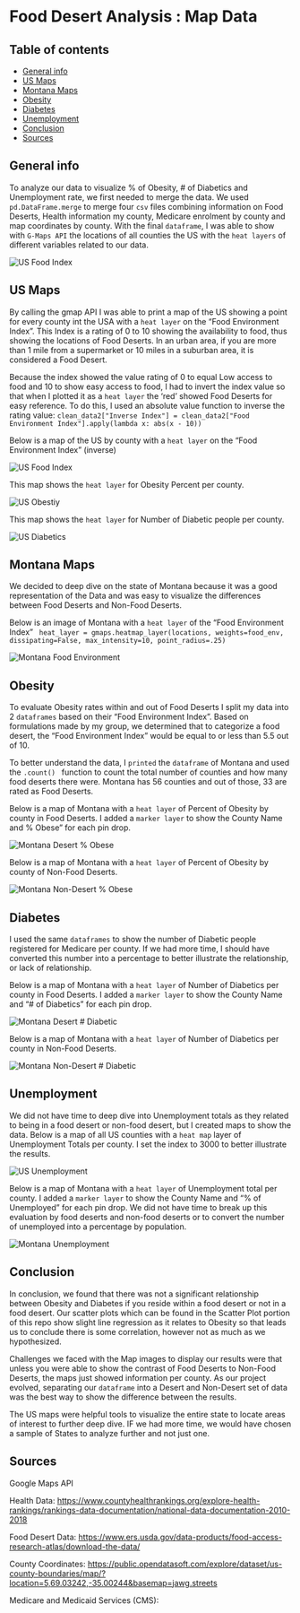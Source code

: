 # Food Desert Analysis : Map Data


## Table of contents
* [General info](#general-info)
* [US Maps](#us_maps)
* [Montana Maps](#montana_maps)
* [Obesity](#obesity)
* [Diabetes](#diabetes)
* [Unemployment](#unemlpoyment)
* [Conclusion](#conclusion)
* [Sources](#sources)

## General info

To analyze our data to visualize % of Obesity, # of Diabetics and Unemployment rate, we first needed to merge the data. We used `pd.DataFrame.merge` to merge four `csv` files combining information on Food Deserts, Health information my county, Medicare enrolment by county and map coordinates by county. With the final `dataframe`, I was able to show with `G-Maps API` the locations of all counties the US with the `heat layers` of different variables related to our data. 

![US Food Index](Images/other_images/food_desert.PNG)

## US Maps

By calling the gmap API I was able to print a map of the US showing a point for every county int the USA with a `heat layer` on the “Food Environment Index”. This Index is a rating of 0 to 10 showing the availability to food, thus showing the locations of Food Deserts. In an urban area, if you are more than 1 mile from a supermarket or 10 miles in a suburban area, it is considered a Food Desert. 

Because the index showed the value rating of 0 to equal Low access to food and 10 to show easy access to food, I had to invert the index value so that when I plotted it as a `heat layer` the ‘red’ showed Food Deserts for easy reference. 
To do this, I used an absolute value function to inverse the rating value: 
`clean_data2["Inverse Index"] = clean_data2["Food Environment Index"].apply(lambda x: abs(x - 10))`

Below is a map of the US by county with a `heat layer` on the “Food Environment Index” (inverse)

![US Food Index](Images/us_food_desert_inverse.PNG)

This map shows the `heat layer` for Obesity Percent per county. 

![US Obestiy](Images/us_obese.PNG)

This map shows the `heat layer` for Number of Diabetic people per county. 

![US Diabetics](Images/us_diabetic.PNG)


## Montana Maps

We decided to deep dive on the state of Montana because it was a good representation of the Data and was easy to visualize the differences between Food Deserts and Non-Food Deserts. 

Below is an image of Montana with a `heat layer` of the “Food Environment Index”
` heat_layer = gmaps.heatmap_layer(locations, weights=food_env, dissipating=False, max_intensity=10, point_radius=.25)`


![Montana Food Environment](Images/montana_inverse_index.PNG)


## Obesity

To evaluate Obesity rates within and out of Food Deserts I split my data into 2 `dataframes` based on their “Food Environment Index”. Based on formulations made by my group, we determined that to categorize a food desert, the “Food Environment Index” would be equal to or less than 5.5 out of 10.

To better understand the data, I `printed` the `dataframe` of Montana and used the `.count() ` function to count the total number of counties and how many food deserts there were. Montana has 56 counties and out of those, 33 are rated as Food Deserts. 

Below is a map of Montana with a `heat layer` of Percent of Obesity by county in Food Deserts. I added a `marker layer` to show the County Name and % Obese” for each pin drop.  

![Montana Desert % Obese](Images/montana_desert_obese.PNG)

Below is a map of Montana with a `heat layer` of Percent of Obesity by county of Non-Food Deserts. 

![Montana Non-Desert % Obese](Images/montana_healthy_obese.PNG)

## Diabetes

I used the same `dataframes` to show the number of Diabetic people registered for Medicare per county. If we had more time, I should have converted this number into a percentage to better illustrate the relationship, or lack of relationship. 

Below is a map of Montana with a `heat layer` of Number of Diabetics per county in Food Deserts. I added a `marker layer` to show the County Name and “# of Diabetics” for each pin drop.  

![Montana Desert # Diabetic](Images/montana_desert_diabetic.PNG)

Below is a map of Montana with a `heat layer` of Number of Diabetics per county in Non-Food Deserts. 

![Montana Non-Desert # Diabetic](Images/montana_healthy_dib.PNG)

## Unemployment

We did not have time to deep dive into Unemployment totals as they related to being in a food desert or non-food desert, but I created maps to show the data. Below is a map of all US counties with a `heat map` layer of Unemployment Totals per county. I set the index to 3000 to better illustrate the results. 

![US Unemployment](Images/us_unemployed_300index.PNG)

Below is a map of Montana with a `heat layer` of Unemployment total per county. I added a `marker layer` to show the County Name and “% of Unemployed” for each pin drop.  We did not have time to break up this evaluation by food deserts and non-food deserts or to convert the number of unemployed into a percentage by population.  

![Montana Unemployment](Images/unemployed_montana.PNG)


## Conclusion

In conclusion, we found that there was not a significant relationship between Obesity and Diabetes if you reside within a food desert or not in a food desert. Our scatter plots which can be found in the Scatter Plot portion of this repo show slight line regression as it relates to Obesity so that leads us to conclude there is some correlation, however not as much as we hypothesized. 

Challenges we faced with the Map images to display our results were that unless you were able to show the contrast of Food Deserts to Non-Food Deserts, the maps just showed information per county. As our project evolved, separating our `dataframe` into a Desert and Non-Desert set of data was the best way to show the difference between the results. 

The US maps were helpful tools to visualize the entire state to locate areas of interest to further deep dive. IF we had more time, we would have chosen a sample of States to analyze further and not just one. 


## Sources

Google Maps API 

Health Data: 
https://www.countyhealthrankings.org/explore-health-rankings/rankings-data-documentation/national-data-documentation-2010-2018

Food Desert Data: 
https://www.ers.usda.gov/data-products/food-access-research-atlas/download-the-data/

County Coordinates:
https://public.opendatasoft.com/explore/dataset/us-county-boundaries/map/?location=5,69.03242,-35.00244&basemap=jawg.streets

Medicare and Medicaid Services (CMS):

